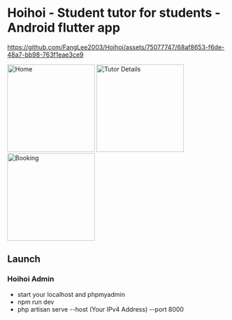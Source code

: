# Hoihoi - Student tutor for students - Android flutter app

https://github.com/FangLee2003/Hoihoi/assets/75077747/68af8653-f6de-48a7-bb98-763f1eae3ce9

<img style ="display: inline" src="https://github.com/FangLee2003/Hoihoi/assets/75077747/caeac734-bf28-475a-b51b-417a8def27b1" width="200" alt="Home">
<img style ="display: inline" src="https://github.com/FangLee2003/Hoihoi/assets/75077747/f03fe81f-a258-4d83-a3c2-049cd1f1d661" width="200" alt="Tutor Details">
<img style ="display: inline" src="https://github.com/FangLee2003/Hoihoi/assets/75077747/342edf04-8fcf-4571-8f70-16b77ca3fb18" width="200" alt="Booking">

## Launch
### Hoihoi Admin
- start your localhost and phpmyadmin
- npm run dev
- php artisan serve --host (Your IPv4 Address) --port 8000

